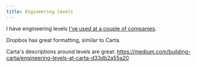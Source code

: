 ```yaml
---
title: Engineering levels
---
```


I have engineering levels [I've used at a couple of companies](https://www.rubick.com/engineering-levels/).

Dropbox has great formatting, similar to Carta.

Carta's descriptions around levels are great: https://medium.com/building-carta/engineering-levels-at-carta-d33db2a55a20

